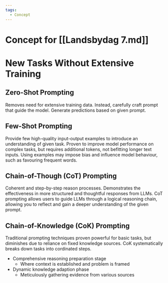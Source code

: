 ```yaml
---
tags:
  - Concept
---
```

# Concept for [[Landsbydag 7.md]]

# New Tasks Without Extensive Training

## Zero-Shot Prompting

Removes need for extensive training data. Instead, carefully craft prompt that guide the model. Generate predictions based on given prompt.

## Few-Shot Prompting

Provide few high-quality input-output examples to introduce an understanding of given task. Proven to improve model performance on complex tasks, but requires additional tokens, not befitting longer text inputs. Using examples may impose bias and influence model behaviour, such as favouring frequent words.

## Chain-of-Though (CoT) Prompting

Coherent and step-by-step reason processes. Demonstrates the effectiveness in more structured and thoughtful responses from LLMs. CoT prompting allows users to guide LLMs through a logical reasoning chain, allowing you to reflect and gain a deeper understanding of the given prompt.

## Chain-of-Knowledge (CoK) Prompting

Traditional prompting techniques proven powerful for basic tasks, but diminishes due to reliance on fixed knowledge sources. CoK systematically breaks down tasks into cordinated steps. 

* Comprehensive reasoning preparation stage
	* Where context is established and problem is framed
* Dynamic knowledge adaption phase
	* Meticulously gathering evidence from various sources
